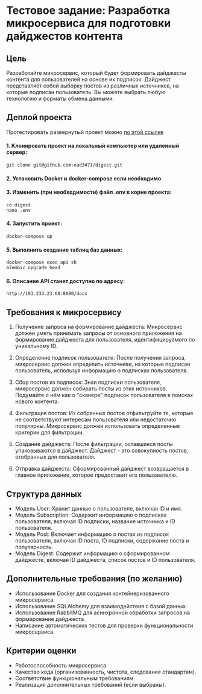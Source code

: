 # Тестовое задание: Разработка микросервиса для подготовки дайджестов контента

## Цель

Разработайте микросервис, который будет формировать дайджесты контента для пользователей на основе их подписок. Дайджест представляет собой выборку постов из различных источников, на которые подписан пользователь. Вы можете выбрать любую технологию и форматы обмена данными.

## Деплой проекта

Протестировать развернутый проект можно [по этой ссылке](http://193.233.23.68:8080/docs)
#### 1. Клонировать проект на локальный компьютер или удаленный сервер:

    git clone git@github.com:ead3471/digest.git

#### 2. Установить Docker и docker-compose если необходимо
#### 3. Изменить (при необходимости) файл .env в корне проекта:

    cd digest
    nano .env

#### 4. Запустить проект:

    docker-compose up

#### 5. Выполнить создание таблиц баз данных:

    docker-compose exec api sh
    alembic upgrade head

#### 6. Описание API станет доступно по адресу:

    http://193.233.23.68:8080/docs

## Требования к микросервису

1. Получение запроса на формирование дайджеста: Микросервис должен уметь принимать запросы от основного приложения на формирование дайджеста для пользователя, идентифицируемого по уникальному ID.

2. Определение подписок пользователя: После получения запроса, микросервис должен определить источники, на которые подписан пользователь, используя информацию о подписках пользователя.

3. Сбор постов из подписок: Зная подписки пользователя, микросервис должен собирать посты из этих источников. Подумайте о нём как о "сканере" подписок пользователя в поисках нового контента.

4. Фильтрация постов: Из собранных постов отфильтруйте те, которые не соответствуют интересам пользователя или недостаточно популярны. Микросервис должен использовать определенные критерии для фильтрации.

5. Создание дайджеста: После фильтрации, оставшиеся посты упаковываются в дайджест. Дайджест - это совокупность постов, отобранных для пользователя.

6. Отправка дайджеста: Сформированный дайджест возвращается в главное приложение, которое предоставит его пользователю.

## Структура данных

- Модель User: Хранит данные о пользователе, включая ID и имя.
- Модель Subscription: Содержит информацию о подписках пользователя, включая ID подписки, название источника и ID пользователя.
- Модель Post: Включает информацию о постах из подписок пользователя, включая ID поста, ID подписки, содержание поста и популярность.
- Модель Digest: Содержит информацию о сформированном дайджесте, включая ID дайджеста, список постов и ID пользователя.

## Дополнительные требования (по желанию)

- Использование Docker для создания контейнеризованного микросервиса.
- Использование SQLAlchemy для взаимодействия с базой данных.
- Использование RabbitMQ для асинхронной обработки запросов на формирование дайджеста.
- Написание автоматических тестов для проверки функциональности микросервиса.

## Критерии оценки

- Работоспособность микросервиса.
- Качество кода (организованность, чистота, следование стандартам).
- Соответствие функциональным требованиям.
- Реализация дополнительных требований (если выбраны).


